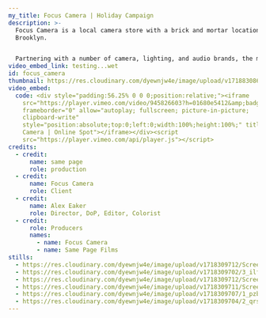 ```yaml
---
my_title: Focus Camera | Holiday Campaign
description: >-
  Focus Camera is a local camera store with a brick and mortar location in South
  Brooklyn. 


  Partnering with a number of camera, lighting, and audio brands, the mission was to shoot a campaign focused on Brooklyn's creative community and how gear helps them achieve their artistic pursuits. 
video_embed_link: testing...wet
id: focus_camera
thumbnail: https://res.cloudinary.com/dyewnjw4e/image/upload/v1718830863/thumb_uc95rc.jpg
video_embed:
  code: <div style="padding:56.25% 0 0 0;position:relative;"><iframe
    src="https://player.vimeo.com/video/945826603?h=01680e5412&amp;badge=0&amp;autopause=0&amp;player_id=0&amp;app_id=58479"
    frameborder="0" allow="autoplay; fullscreen; picture-in-picture;
    clipboard-write"
    style="position:absolute;top:0;left:0;width:100%;height:100%;" title="Focus
    Camera | Online Spot"></iframe></div><script
    src="https://player.vimeo.com/api/player.js"></script>
credits:
  - credit:
      name: same page
      role: production
  - credit:
      name: Focus Camera
      role: Client
  - credit:
      name: Alex Eaker
      role: Director, DoP, Editor, Colorist
  - credit:
      role: Producers
      names:
        - name: Focus Camera
        - name: Same Page Films
stills:
  - https://res.cloudinary.com/dyewnjw4e/image/upload/v1718309712/Screenshot_2024-06-07_at_9.42.48_AM_s1ssmz.png
  - https://res.cloudinary.com/dyewnjw4e/image/upload/v1718309702/3_ilff1i.jpg
  - https://res.cloudinary.com/dyewnjw4e/image/upload/v1718309712/Screenshot_2024-06-07_at_9.43.36_AM_dbo8t6.png
  - https://res.cloudinary.com/dyewnjw4e/image/upload/v1718309711/Screenshot_2024-06-07_at_9.44.21_AM_uhsdgs.png
  - https://res.cloudinary.com/dyewnjw4e/image/upload/v1718309707/1_pzb1b7.jpg
  - https://res.cloudinary.com/dyewnjw4e/image/upload/v1718309704/2_qrskc9.jpg
---
```

